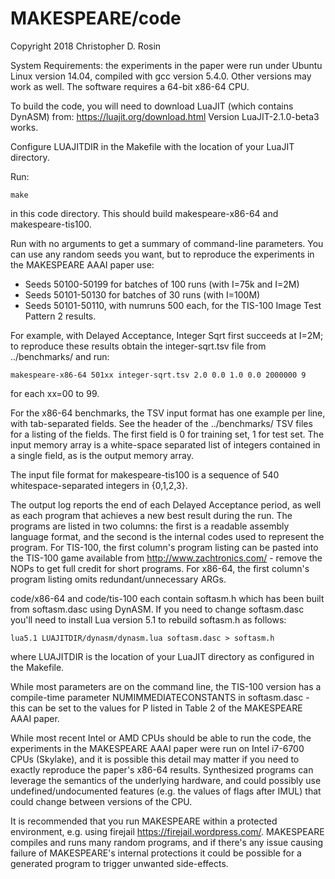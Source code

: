 # MAKESPEARE/code

Copyright 2018 Christopher D. Rosin

System Requirements: the experiments in the paper were run under Ubuntu Linux version 14.04, compiled with gcc version 5.4.0.  Other versions may work as well.  The software requires a 64-bit x86-64 CPU.  

To build the code, you will need to download LuaJIT (which contains DynASM) from:
<https://luajit.org/download.html>
Version LuaJIT-2.1.0-beta3 works.

Configure LUAJITDIR in the Makefile with the location of your LuaJIT directory.

Run:
```
make
```
in this code directory.  This should build makespeare-x86-64 and makespeare-tis100.

Run with no arguments to get a summary of command-line parameters.  You can use any random seeds you want, but to reproduce the experiments in the MAKESPEARE AAAI paper use:
* Seeds 50100-50199 for batches of 100 runs (with I=75k and I=2M)
* Seeds 50101-50130 for batches of 30 runs (with I=100M)
* Seeds 50101-50110, with numruns 500 each, for the TIS-100 Image Test Pattern 2 results.

For example, with Delayed Acceptance, Integer Sqrt first succeeds at I=2M; to reproduce these results obtain the integer-sqrt.tsv file from ../benchmarks/ and run:
```
makespeare-x86-64 501xx integer-sqrt.tsv 2.0 0.0 1.0 0.0 2000000 9
```
for each xx=00 to 99.  

For the x86-64 benchmarks, the TSV input format has one example per line, with tab-separated fields.  See the header of the ../benchmarks/ TSV files for a listing of the fields.  The first field is 0 for training set, 1 for test set.  The input memory array is a white-space separated list of integers contained in a single field, as is the output memory array.

The input file format for makespeare-tis100 is a sequence of 540 whitespace-separated integers in {0,1,2,3}.  

The output log reports the end of each Delayed Acceptance period, as well as each program that achieves a new best result during the run.  The programs are listed in two columns: the first is a readable assembly language format, and the second is the internal codes used to represent the program.  For TIS-100, the first column's program listing can be pasted into the TIS-100 game available from <http://www.zachtronics.com/> - remove the NOPs to get full credit for short programs.  For x86-64, the first column's program listing omits redundant/unnecessary ARGs.

code/x86-64 and code/tis-100 each contain softasm.h which has been built from softasm.dasc using DynASM.  If you need to change softasm.dasc you'll need to install Lua version 5.1 to rebuild softasm.h as follows:
```
lua5.1 LUAJITDIR/dynasm/dynasm.lua softasm.dasc > softasm.h
```
where LUAJITDIR is the location of your LuaJIT directory as configured in the Makefile.

While most parameters are on the command line, the TIS-100 version has a compile-time parameter NUMIMMEDIATECONSTANTS in softasm.dasc - this can be set to the values for P listed in Table 2 of the MAKESPEARE AAAI paper.

While most recent Intel or AMD CPUs should be able to run the code, the experiments in the MAKESPEARE AAAI paper were run on Intel i7-6700 CPUs (Skylake), and it is possible this detail may matter if you need to exactly reproduce the paper's x86-64 results.  Synthesized programs can leverage the semantics of the underlying hardware, and could possibly use undefined/undocumented features (e.g. the values of flags after IMUL) that could change between versions of the CPU.  

It is recommended that you run MAKESPEARE within a protected environment, e.g. using firejail <https://firejail.wordpress.com/>.  MAKESPEARE compiles and runs many random programs, and if there's any issue causing failure of MAKESPEARE's internal protections it could be possible for a generated program to trigger unwanted side-effects.
